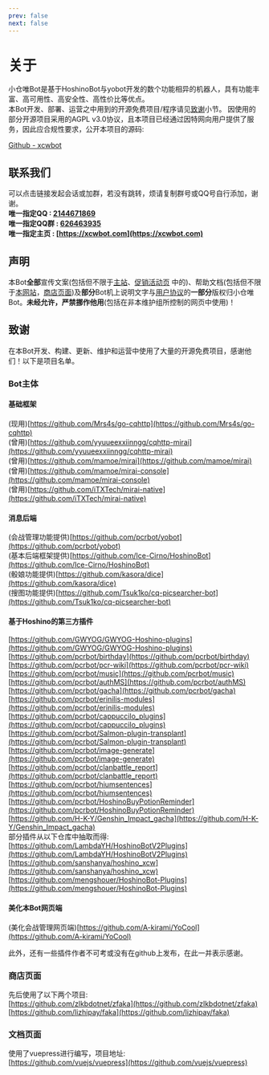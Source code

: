 ```yaml
---
prev: false
next: false
---
```

# 关于
小仓唯Bot是基于HoshinoBot与yobot开发的数个功能相异的机器人，具有功能丰富、高可用性、高安全性、高性价比等优点。    
本Bot开发、部署、运营之中用到的开源免费项目/程序请见[致谢](/about/#%E8%87%B4%E8%B0%A2)小节。 
因使用的部分开源项目采用的AGPL v3.0协议，且本项目已经通过因特网向用户提供了服务，因此应合规性要求，公开本项目的源码:   

[Github - xcwbot](https://github.com/corvo007/xcwbot) 

## 联系我们
可以点击链接发起会话或加群，若没有跳转，烦请复制群号或QQ号自行添加，谢谢。  
<b>唯一指定QQ : [2144671869](http://wpa.qq.com/msgrd?v=3&uin=2144671869&site=qq&menu=yes)    </b>  
<b>唯一指定QQ群 : [626463935](https://qm.qq.com/cgi-bin/qm/qr?k=hn4VL3tMGWcBsjydBncDcxyhKsjYWpKi&jump_from=webapi)  </b>  
<b>唯一指定主页 : [https://xcwbot.com](https://xcwbot.com)  </b>  

## 声明
本Bot<b>全部</b>宣传文案(包括但不限于[主站](https://xcwbot.com)、[促销活动页](/announcement/saleactivity.html)
中的)、帮助文档(包括但不限于[本网站](https://doc.xcwbot.com)，[商店页面](https://shop.xcwbot.com/))及<b>部分</b>Bot机上说明文字与[用户协议](/EULA)的<b>一部分</b>版权归小仓唯Bot。<b>未经允许，严禁挪作他用</b>(包括在非本维护组所控制的网页中使用)！  

## 致谢
在本Bot开发、构建、更新、维护和运营中使用了大量的开源免费项目，感谢他们！以下是项目名单。
### Bot主体  
#### 基础框架  
(现用)[https://github.com/Mrs4s/go-cqhttp](https://github.com/Mrs4s/go-cqhttp)  
(曾用)[https://github.com/yyuueexxiinngg/cqhttp-mirai](https://github.com/yyuueexxiinngg/cqhttp-mirai)  
(曾用)[https://github.com/mamoe/mirai](https://github.com/mamoe/mirai)  
(曾用)[https://github.com/mamoe/mirai-console](https://github.com/mamoe/mirai-console)  
(曾用)[https://github.com/iTXTech/mirai-native](https://github.com/iTXTech/mirai-native)
#### 消息后端
(会战管理功能提供)[https://github.com/pcrbot/yobot](https://github.com/pcrbot/yobot)  
(基本后端框架提供)[https://github.com/Ice-Cirno/HoshinoBot](https://github.com/Ice-Cirno/HoshinoBot)  
(骰娘功能提供)[https://github.com/kasora/dice](https://github.com/kasora/dice)  
(搜图功能提供)[https://github.com/Tsuk1ko/cq-picsearcher-bot](https://github.com/Tsuk1ko/cq-picsearcher-bot)
#### 基于Hoshino的第三方插件
[https://github.com/GWYOG/GWYOG-Hoshino-plugins](https://github.com/GWYOG/GWYOG-Hoshino-plugins)  
[https://github.com/pcrbot/birthday](https://github.com/pcrbot/birthday)  
[https://github.com/pcrbot/pcr-wiki](https://github.com/pcrbot/pcr-wiki)  
[https://github.com/pcrbot/music](https://github.com/pcrbot/music)  
[https://github.com/pcrbot/authMS](https://github.com/pcrbot/authMS)  
[https://github.com/pcrbot/gacha](https://github.com/pcrbot/gacha)    
[https://github.com/pcrbot/erinilis-modules](https://github.com/pcrbot/erinilis-modules)  
[https://github.com/pcrbot/cappuccilo_plugins](https://github.com/pcrbot/cappuccilo_plugins)  
[https://github.com/pcrbot/Salmon-plugin-transplant](https://github.com/pcrbot/Salmon-plugin-transplant)  
[https://github.com/pcrbot/image-generate](https://github.com/pcrbot/image-generate)  
[https://github.com/pcrbot/clanbattle_report](https://github.com/pcrbot/clanbattle_report)  
[https://github.com/pcrbot/hiumsentences](https://github.com/pcrbot/hiumsentences)  
[https://github.com/pcrbot/HoshinoBuyPotionReminder](https://github.com/pcrbot/HoshinoBuyPotionReminder)  
[https://github.com/H-K-Y/Genshin_Impact_gacha](https://github.com/H-K-Y/Genshin_Impact_gacha)  
部分插件从以下仓库中抽取而得:  
[https://github.com/LambdaYH/HoshinoBotV2Plugins](https://github.com/LambdaYH/HoshinoBotV2Plugins)  
[https://github.com/sanshanya/hoshino_xcw](https://github.com/sanshanya/hoshino_xcw)  
[https://github.com/mengshouer/HoshinoBot-Plugins](https://github.com/mengshouer/HoshinoBot-Plugins)
#### 美化本Bot网页端
(美化会战管理网页端)[https://github.com/A-kirami/YoCool](https://github.com/A-kirami/YoCool)  


此外，还有一些插件作者不可考或没有在github上发布，在此一并表示感谢。

### 商店页面
先后使用了以下两个项目:   
[https://github.com/zlkbdotnet/zfaka](https://github.com/zlkbdotnet/zfaka)  
[https://github.com/lizhipay/faka](https://github.com/lizhipay/faka)  

### 文档页面
使用了vuepress进行编写，项目地址:  
[https://github.com/vuejs/vuepress](https://github.com/vuejs/vuepress)
